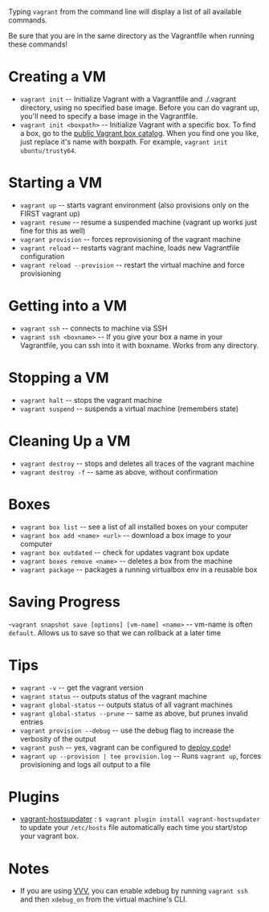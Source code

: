 Typing `vagrant` from the command line will display a list of all available commands.

Be sure that you are in the same directory as the Vagrantfile when running these commands!

# Creating a VM

- `vagrant init`           -- Initialize Vagrant with a Vagrantfile and ./.vagrant directory, using no specified base
  image. Before you can do vagrant up, you'll need to specify a base image in the Vagrantfile.
- `vagrant init <boxpath>` -- Initialize Vagrant with a specific box. To find a box, go to
  the [public Vagrant box catalog](https://app.vagrantup.com/boxes/search). When you find one you like, just replace
  it's name with boxpath. For example, `vagrant init ubuntu/trusty64`.

# Starting a VM

- `vagrant up`                  -- starts vagrant environment (also provisions only on the FIRST vagrant up)
- `vagrant resume`              -- resume a suspended machine (vagrant up works just fine for this as well)
- `vagrant provision`           -- forces reprovisioning of the vagrant machine
- `vagrant reload`              -- restarts vagrant machine, loads new Vagrantfile configuration
- `vagrant reload --provision`  -- restart the virtual machine and force provisioning

# Getting into a VM

- `vagrant ssh`           -- connects to machine via SSH
- `vagrant ssh <boxname>` -- If you give your box a name in your Vagrantfile, you can ssh into it with boxname. Works
  from any directory.

# Stopping a VM

- `vagrant halt`        -- stops the vagrant machine
- `vagrant suspend`     -- suspends a virtual machine (remembers state)

# Cleaning Up a VM

- `vagrant destroy`     -- stops and deletes all traces of the vagrant machine
- `vagrant destroy -f`   -- same as above, without confirmation

# Boxes

- `vagrant box list`              -- see a list of all installed boxes on your computer
- `vagrant box add <name> <url>`  -- download a box image to your computer
- `vagrant box outdated`          -- check for updates vagrant box update
- `vagrant boxes remove <name>`   -- deletes a box from the machine
- `vagrant package`               -- packages a running virtualbox env in a reusable box

# Saving Progress

-`vagrant snapshot save [options] [vm-name] <name>` -- vm-name is often `default`. Allows us to save so that we can
rollback at a later time

# Tips

- `vagrant -v`                    -- get the vagrant version
- `vagrant status`                -- outputs status of the vagrant machine
- `vagrant global-status`         -- outputs status of all vagrant machines
- `vagrant global-status --prune` -- same as above, but prunes invalid entries
- `vagrant provision --debug`     -- use the debug flag to increase the verbosity of the output
- `vagrant push`                  -- yes, vagrant can be configured
  to [deploy code](http://docs.vagrantup.com/v2/push/index.html)!
- `vagrant up --provision | tee provision.log`  -- Runs `vagrant up`, forces provisioning and logs all output to a file

# Plugins

- [vagrant-hostsupdater](https://github.com/cogitatio/vagrant-hostsupdater) : `$ vagrant plugin install vagrant-hostsupdater`
  to update your `/etc/hosts` file automatically each time you start/stop your vagrant box.

# Notes

- If you are using [VVV](https://github.com/varying-vagrant-vagrants/vvv/), you can enable xdebug by
  running `vagrant ssh` and then `xdebug_on` from the virtual machine's CLI.

